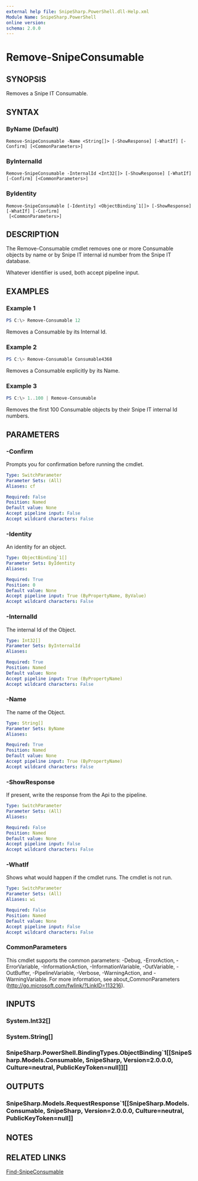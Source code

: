 ```yaml
---
external help file: SnipeSharp.PowerShell.dll-Help.xml
Module Name: SnipeSharp.PowerShell
online version:
schema: 2.0.0
---
```


# Remove-SnipeConsumable

## SYNOPSIS
Removes a Snipe IT Consumable.

## SYNTAX

### ByName (Default)
```
Remove-SnipeConsumable -Name <String[]> [-ShowResponse] [-WhatIf] [-Confirm] [<CommonParameters>]
```

### ByInternalId
```
Remove-SnipeConsumable -InternalId <Int32[]> [-ShowResponse] [-WhatIf] [-Confirm] [<CommonParameters>]
```

### ByIdentity
```
Remove-SnipeConsumable [-Identity] <ObjectBinding`1[]> [-ShowResponse] [-WhatIf] [-Confirm]
 [<CommonParameters>]
```

## DESCRIPTION
The Remove-Consumable cmdlet removes one or more Consumable objects by name or by Snipe IT internal id number from the Snipe IT database.

Whatever identifier is used, both accept pipeline input.

## EXAMPLES

### Example 1
```powershell
PS C:\> Remove-Consumable 12
```

Removes a Consumable by its Internal Id.

### Example 2
```powershell
PS C:\> Remove-Consumable Consumable4368
```

Removes a Consumable explicitly by its Name.

### Example 3
```powershell
PS C:\> 1..100 | Remove-Consumable
```

Removes the first 100 Consumable objects by their Snipe IT internal Id numbers.

## PARAMETERS

### -Confirm
Prompts you for confirmation before running the cmdlet.

```yaml
Type: SwitchParameter
Parameter Sets: (All)
Aliases: cf

Required: False
Position: Named
Default value: None
Accept pipeline input: False
Accept wildcard characters: False
```

### -Identity
An identity for an object.

```yaml
Type: ObjectBinding`1[]
Parameter Sets: ByIdentity
Aliases:

Required: True
Position: 0
Default value: None
Accept pipeline input: True (ByPropertyName, ByValue)
Accept wildcard characters: False
```

### -InternalId
The internal Id of the Object.

```yaml
Type: Int32[]
Parameter Sets: ByInternalId
Aliases:

Required: True
Position: Named
Default value: None
Accept pipeline input: True (ByPropertyName)
Accept wildcard characters: False
```

### -Name
The name of the Object.

```yaml
Type: String[]
Parameter Sets: ByName
Aliases:

Required: True
Position: Named
Default value: None
Accept pipeline input: True (ByPropertyName)
Accept wildcard characters: False
```

### -ShowResponse
If present, write the response from the Api to the pipeline.

```yaml
Type: SwitchParameter
Parameter Sets: (All)
Aliases:

Required: False
Position: Named
Default value: None
Accept pipeline input: False
Accept wildcard characters: False
```

### -WhatIf
Shows what would happen if the cmdlet runs.
The cmdlet is not run.

```yaml
Type: SwitchParameter
Parameter Sets: (All)
Aliases: wi

Required: False
Position: Named
Default value: None
Accept pipeline input: False
Accept wildcard characters: False
```

### CommonParameters
This cmdlet supports the common parameters: -Debug, -ErrorAction, -ErrorVariable, -InformationAction, -InformationVariable, -OutVariable, -OutBuffer, -PipelineVariable, -Verbose, -WarningAction, and -WarningVariable. For more information, see about_CommonParameters (http://go.microsoft.com/fwlink/?LinkID=113216).

## INPUTS

### System.Int32[]

### System.String[]

### SnipeSharp.PowerShell.BindingTypes.ObjectBinding`1[[SnipeSharp.Models.Consumable, SnipeSharp, Version=2.0.0.0, Culture=neutral, PublicKeyToken=null]][]

## OUTPUTS

### SnipeSharp.Models.RequestResponse`1[[SnipeSharp.Models.Consumable, SnipeSharp, Version=2.0.0.0, Culture=neutral, PublicKeyToken=null]]

## NOTES

## RELATED LINKS

[Find-SnipeConsumable](Find-SnipeConsumable.md)
